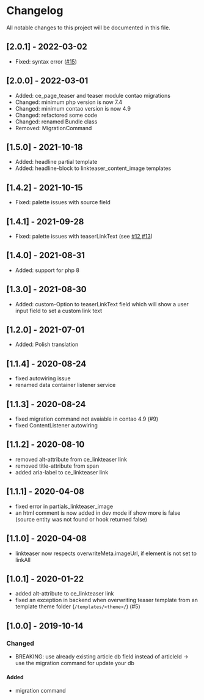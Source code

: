 # Changelog
All notable changes to this project will be documented in this file.

## [2.0.1] - 2022-03-02
- Fixed: syntax error ([#15])

## [2.0.0] - 2022-03-01
- Added: ce_page_teaser and teaser module contao migrations
- Changed: minimum php version is now 7.4
- Changed: minimum contao version is now 4.9
- Changed: refactored some code 
- Changed: renamed Bundle class
- Removed: MigrationCommand

## [1.5.0] - 2021-10-18

- Added: headline partial template
- Added: headline-block to linkteaser_content_image templates

## [1.4.2] - 2021-10-15

- Fixed: palette issues with source field

## [1.4.1] - 2021-09-28
- Fixed: palette issues with teaserLinkText (see [#12],[#13])

## [1.4.0] - 2021-08-31

- Added: support for php 8

## [1.3.0] - 2021-08-30
- Added: custom-Option to teaserLinkText field which will show a user input field to set a custom link text

## [1.2.0] - 2021-07-01
- Added: Polish translation

## [1.1.4] - 2020-08-24
- fixed autowiring issue
- renamed data container listener service

## [1.1.3] - 2020-08-24
- fixed migration command not avaiable in contao 4.9 (#9)
- fixed ContentListener autowiring

## [1.1.2] - 2020-08-10
- removed alt-attribute from ce_linkteaser link
- removed title-attribute from span
- added aria-label to ce_linkteaser link

## [1.1.1] - 2020-04-08
- fixed error in partials_linkteaser_image
- an html comment is now added in dev mode if show more is false (source entity was not found or hook returned false)

## [1.1.0] - 2020-04-08
- linkteaser now respects overwriteMeta.imageUrl, if element is not set to linkAll

## [1.0.1] - 2020-01-22
- added alt-attribute to ce_linkteaser link
- fixed an exception in backend when overwriting teaser template from an template theme folder (`/templates/<theme>/`) (#5)

## [1.0.0] - 2019-10-14

### Changed
* BREAKING: use already existing article db field instead of articleId -> use the migration command for update your db

#### Added
* migration command


[#15]: https://github.com/heimrichhannot/contao-teaser-bundle/issues/15
[#13]: https://github.com/heimrichhannot/contao-teaser-bundle/issues/13
[#12]: https://github.com/heimrichhannot/contao-teaser-bundle/issues/12
